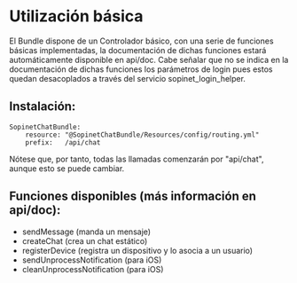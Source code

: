 # Utilización básica

El Bundle dispone de un Controlador básico, con una serie de funciones básicas implementadas, la documentación de dichas funciones estará
automáticamente disponible en api/doc. Cabe señalar que no se indica en la documentación de dichas funciones los parámetros de login
pues estos quedan desacoplados a través del servicio sopinet_login_helper.

## Instalación:
```
SopinetChatBundle:
    resource: "@SopinetChatBundle/Resources/config/routing.yml"
    prefix:   /api/chat
```

Nótese que, por tanto, todas las llamadas comenzarán por "api/chat", aunque esto se puede cambiar.

## Funciones disponibles (más información en api/doc):

- sendMessage (manda un mensaje)
- createChat (crea un chat estático)
- registerDevice (registra un dispositivo y lo asocia a un usuario)
- sendUnprocessNotification (para iOS)
- cleanUnprocessNotification (para iOS)

